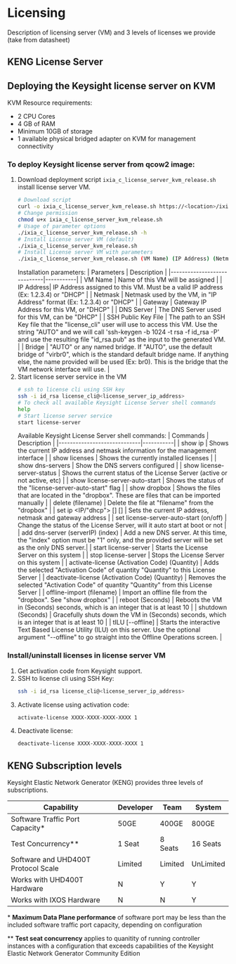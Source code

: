 # Licensing 

Description of licensing server (VM) and 3 levels of licenses we provide (take from datasheet)
## KENG License Server
## Deploying the Keysight license server on KVM
KVM Resource requirements:
  
  * 2 CPU Cores
  * 4 GB of RAM
  * Minimum 10GB of storage
  * 1 available physical bridged adapter on KVM for management connectivity

### To deploy Keysight license server from qcow2 image:
1. Download deployment script `ixia_c_license_server_kvm_release.sh` install license server VM.
    ```sh
    # Download script
    curl -o ixia_c_license_server_kvm_release.sh https://<location>/ixia_c_license_server_kvm_release.sh
    # Change permission
    chmod u+x ixia_c_license_server_kvm_release.sh
    # Usage of parameter options
    ./ixia_c_license_server_kvm_release.sh -h
    # Install License server VM (default)
    ./ixia_c_license_server_kvm_release.sh 
    # Install License server VM with parameters
    ./ixia_c_license_server_kvm_release.sh (VM Name) (IP Address) (Netmask) (Gateway) (DNS Server) (SSH Public Key File) (Bridge) 
    ```
    Installation parameters:
    | Parameters      | Description  | 
    |-----------------------------|-----------|
    | VM Name                   |   Name of this VM will be assigned     | 
    | IP Address|   IP Address assigned to this VM. Must be a valid IP address \(Ex: 1.2.3.4\) or "DHCP"     | 
    | Netmask                 |   Netmask used by the VM, in "IP Address" format \(Ex: 1.2.3.4\) or "DHCP"     | 
    | Gateway                 |   Gateway IP Address for this VM, or "DHCP"     | 
    | DNS Server               |   The DNS Server used for this VM, can be "DHCP"      | 
    | SSH Public Key File |  The path to an SSH Key file that the "license_cli" user will use to access this VM. Use the string "AUTO" and we will call 'ssh-keygen -b 1024 -t rsa -f id_rsa -P' and use the resulting file "id_rsa.pub" as the input to the generated VM. |
    | Bridge    | "AUTO" or any named bridge.  If "AUTO", use the default bridge of "virbr0", which is the standard default bridge name. If anything else, the name provided will be used \(Ex: br0\).  This is the bridge that the VM network interface will use.  |
2. Start license server service in the VM
    ```sh
    # ssh to license cli using SSH key
    ssh -i id_rsa license_cli@<license_server_ip_address>
    # To check all available Keysight License Server shell commands
    help
    # Start license server service
    start license-server
    ```
    Available Keysight License Server shell commands:
    | Commands      | Description  | 
    |-----------------------------|-----------|
    | show ip                   |   Shows the current IP address and netmask information for the management interface     | 
    | show licenses   | Shows the currently installed licenses  |
    | show dns-servers  | Show the DNS servers configured |
    | show license-server-status  | Shows the current status of the License Server (active or not active, etc)  |
    | show license-server-auto-start  | Shows the status of the "license-server-auto-start" flag  |
    | show dropbox  | Shows the files that are located in the "dropbox".  These are files that can be imported manually |
    | delete (filename) | Delete the file at "filename" from the "dropbox"  |
    | set ip <interface> <IP/"dhcp"> [<netmask>] [<gateway>] | Sets the current IP address, netmask and gateway address  |
    | set license-server-auto-start (on/off) | Change the status of the License Server, will it auto start at boot or not  |
    | add dns-server (serverIP) (index) | Add a new DNS server. At this time, the "index" option  must be "1" only, and the provided server will be set as the only DNS server.|
    | start license-server  | Starts the License Server on this system  |
    | stop license-server   | Stops the License Server on this system |
    | activate-license (Activation Code) (Quantity) | Adds the selected "Activation Code" of quantity "Quantity" to this License Server |
    | deactivate-license (Activation Code) (Quantity) | Removes the selected "Activation Code" of quantity "Quantity" from this License Server  |
    | offline-import (filename) | Import an offline file from the "dropbox".  See "show dropbox"  |
    | reboot (Seconds)  | Reboots the VM in (Seconds) seconds, which is an integer that is at least 10  |
    | shutdown (Seconds)  | Gracefully shuts down the VM in (Seconds) seconds, which is an integer that is at least 10  |
    | tILU [--offline]  | Starts the interactive Text Based License Utility (ILU) on this server.  Use the optional argument "--offline" to go straight into the Offline Operations screen. |
    
### Install/uninstall licenses in license server VM
1. Get activation code from Keysight support.
2. SSH to license cli using SSH Key:
    ```sh
    ssh -i id_rsa license_cli@<license_server_ip_address>
    ```
3. Activate license using activation code:
    ```sh
    activate-license XXXX-XXXX-XXXX-XXXX 1
    ```
4. Deactivate license:
    ```sh
    deactivate-license XXXX-XXXX-XXXX-XXXX 1
    ```

## KENG Subscription levels
Keysight Elastic Network Generator (KENG) provides three levels of subscriptions.


  | Capability                          | Developer            | Team                           | System                              |
  |-------------------------------------|----------------------|--------------------------------|-------------------------------------|
  | Software Traffic Port Capacity*     |  50GE                |  400GE                         | 800GE                               |
  | Test Concurrency**                  |  1 Seat              |  8 Seats                       | 16 Seats                            |
  | Software and UHD400T Protocol Scale |  Limited             |  Limited                       | UnLimited                           |
  | Works with UHD400T Hardware         |  N                   |  Y                             | Y                                   |
  | Works with IXOS Hardware            |  N                   |  N                             | Y                                   |

 \* **Maximum Data Plane performance** of software port may be less than the included software traffic port capacity, depending on configuration

 \*\* **Test seat concurrency** applies to quanitity of running controller instances with a configuration that exceeds capabilities of the Keysight Elastic Network Generator Community Edition

 

 

 



